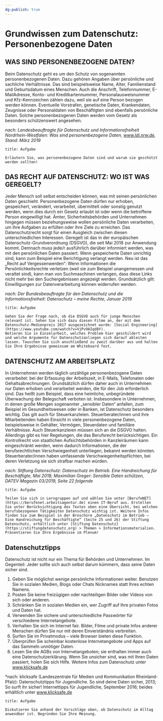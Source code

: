 ```yaml
---
dg-publish: true
---
```


# Grundwissen zum Datenschutz: Personenbezogene Daten
## WAS SIND PERSONENBEZOGENE DATEN? 
Beim Datenschutz geht es um den Schutz von sogenannten personenbezogenen Daten. Dazu gehören Angaben über persönliche und sachliche Verhältnisse. Das sind beispielsweise Name, Alter, Familienstand und Geburtsdatum eines Menschen. Auch die Anschrift, Telefonnummer, E-MailAdresse, Konto- und Kreditkartennummer, Personalausweisnummer und Kfz-Kennzeichen zählen dazu, weil sie auf eine Person bezogen werden können. Eventuelle Vorstrafen, genetische Daten, Krankendaten, Zeugnisse oder Personaldaten von Beschäftigten sind ebenfalls persönliche Daten. Solche personenbezogenen Daten werden vom Gesetz als besonders schützenswert angesehen. 

*nach: Landesbeauftragte für Datenschutz und Informationsfreiheit Nordrhein-Westfalen: Was sind personenbezogene Daten, www.ldi.nrw.de, Stand: März 2019*

```ad-todo
title: Aufgabe

Erläutern Sie, was personenbezogene Daten sind und warum sie geschützt werden sollten!

```
## DAS RECHT AUF DATENSCHUTZ: WO IST WAS GEREGELT?
Jeder Mensch soll selbst entscheiden können, was mit seinen persönlichen Daten geschieht. Personenbezogene Daten dürfen nur erhoben, gespeichert, verändert, verarbeitet, übermittelt oder sonstig genutzt werden, wenn dies durch ein Gesetz erlaubt ist oder wenn die betroffene Person eingewilligt hat. Ämter, Sicherheitsbehörden und Unternehmen hingegen müssen beziehungsweise wollen persönliche Daten verarbeiten, um ihre Aufgaben zu erfüllen oder ihre Ziele zu erreichen. Das Datenschutzrecht sorgt für einen Ausgleich zwischen diesen unterschiedlichen Interessen. Geregelt ist das in der europäischen Datenschutz-Grundverordnung (DSGVO), die seit Mai 2018 zur Anwendung kommt. Demnach muss jede/r ausführlich darüber informiert werden, was mit den persönlichen Daten passiert. Wenn gespeicherte Daten unrichtig sind, kann zum Beispiel eine Berichtigung verlangt werden. Neu ist das „Recht auf Vergessenwerden“: Wenn Informationen die Persönlichkeitsrechte verletzen (weil sie zum Beispiel unangemessen und veraltet sind), kann man von Suchmaschinen verlangen, dass diese Links nicht mehr bei den Suchergebnissen angezeigt werden. Grundsätzlich gilt: Einwilligungen zur Datenverarbeitung können widerrufen werden. 

*nach: Der Bundesbeauftragte für den Datenschutz und die Informationsfreiheit: Datenschutz – meine Rechte, Januar 2019*

```ad-todo
title: Aufgabe

Gehen Sie der Frage nach, ob die DSGVO auch für junge Menschen relevant ist. Sehen Sie sich dazu diesen Filme an, der mit dem Datenschutz-Medienpreis 2017 ausgezeichnet wurde: [Social Engineering](https://www.youtube.com/watch?v=VjPv9AIqd8Y). 
Notieren Sie in Einzelarbeit, welches Problem hier geschildert wird und welche Argumente für Datenschutzanliegen sich darauf ableiten lassen. Tauschen Sie sich anschließend zu zweit darüber aus und halten Sie Ihre Ergebnisse gemeinsam am Whiteboard fest.

```
## DATENSCHUTZ AM ARBEITSPLATZ
In Unternehmen werden täglich unzählige personenbezogene Daten verarbeitet: bei der Erfassung der Arbeitszeit, in E-Mails, Telefonaten oder Gehaltsabrechnungen. Grundsätzlich dürfen daher auch in Unternehmen nur Daten erhoben und verarbeitet werden, die für den Job erforderlich sind. Das heißt zum Beispiel, dass eine heimliche, unbegründete Überwachung der Belegschaft verboten ist. Insbesondere in Unternehmen, in denen große Mengen sogenannter „sensibler Daten“ anfallen, zum Beispiel im Gesundheitswesen oder in Banken, ist Datenschutz besonders wichtig. Das gilt auch für Steuerkanzleien. Steuerberater/innen und ihre Mitarbeitenden haben Einsicht in viele personenbezogene Daten, beispielsweise in Gehälter, Vermögen, Steuerdaten und familiäre Verhältnisse. Auch Steuerkanzleien müssen sich an die DSGVO halten. Allerdings gibt es hier Regelungen, die das Berufsrecht berücksichtigen. Ein Kontrollrecht von staatlichen Aufsichtsbehörden in Kanzleiräumen kann eingeschränkt werden, wenn dadurch Informationen, die der berufsrechtlichen Verschwiegenheit unterliegen, bekannt werden könnten. Steuerberater/innen haben umfassende Verschwiegenheitspflichten, bei deren Verletzung sie sich strafbar machen würden. 

*nach: Stiftung Datenschutz: Datenschutz im Betrieb. Eine Handreichung für Beschäftigte, Mai 2018; Maximilian Greger: Sensible Daten schützen, DATEV Magazin 03/2019, Seite 22 folgende*

```ad-todo
title: Aufgabe

Teilen Sie sich in Lerngruppen auf und wählen Sie unter [BerufeNET](https://berufenet.arbeitsagentur.de) einen IT-Beruf aus. Erstellen Sie unter Berücksichtigung des Textes oben eine Übersicht, bei welchen berufsbezogenen Tätigkeiten Datenschutz wichtig ist. Weitere Infos finden Sie zum Beispiel in der Broschüre „Datenschutz im Betrieb – Eine Handreichung für Beschäftigte“ (Seite 25 und 26) der Stiftung Datenschutz, erhältlich unter [Stiftung Datenschutz](https://stiftungdatenschutz.org) > Themen > Informationsmaterialien. 
Präsentieren Sie Ihre Ergebnisse im Plenum!

```

## Datenschutztipps
Datenschutz ist nicht nur ein Thema für Behörden und Unternehmen. Im Gegenteil: Jeder sollte sich auch selbst darum kümmern, dass seine Daten sicher sind. 

1. Geben Sie möglichst wenige persönliche Informationen weiter. Benutzen Sie in sozialen Medien, Blogs oder Chats Nicknames statt Ihres echten Namens. 
2. Posten Sie keine freizügigen oder nachteiligen Bilder oder Videos von sich oder anderen. 
3. Schränken Sie in sozialen Medien ein, wer Zugriff auf Ihre privaten Fotos und Daten hat. 
4. Verwenden Sie sichere und unterschiedliche Passwörter für verschiedene Internetangebote. 
5. Verhalten Sie sich im Internet fair. Bilder, Filme und private Infos anderer Menschen dürfen Sie nur mit deren Einverständnis verbreiten. 
6. Surfen Sie im Privatmodus – viele Browser bieten diese Funktion. 
7. Überprüfen Sie scheinbar kostenlose Internetangebote und Apps auf das Sammeln unnötiger Daten. 
8. Lesen Sie die AGBs von Internetangeboten; sie enthalten immer auch eine Datenschutzerklärung. Wenn Sie unsicher sind, was mit Ihren Daten passiert, holen Sie sich Hilfe. Weitere Infos zum Datenschutz unter www.klicksafe.de 

*nach: klicksafe (Landeszentrale für Medien und Kommunikation Rheinland-Pfalz): Datenschutztipps für Jugendliche. So sind deine Daten sicher, 2013; So surft ihr sicher! Internettipps für Jugendliche, September 2016; beides erhältlich unter www.klicksafe.de


```ad-todo
title: Aufgabe

Diskutieren Sie anhand der Vorschläge oben, ob Datenschutz im Alltag anwendbar ist. Begründen Sie Ihre Meinung.

```
